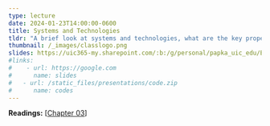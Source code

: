 ```yaml
---
type: lecture
date: 2024-01-23T14:00:00-0600
title: Systems and Technologies
tldr: "A brief look at systems and technologies, what are the key properties of HPC architecture"
thumbnail: /_images/classlogo.png
slides: https://uic365-my.sharepoint.com/:b:/g/personal/papka_uic_edu/EQaFsmizXVBKkyYXj050-xkBxSfthpHtMC0BAkbDO2zTkQ?e=P0HbuS
#links: 
#    - url: https://google.com
#      name: slides
#   - url: /static_files/presentations/code.zip
#      name: codes
---
```

**Readings:** [[Chapter 03](https://learning.oreilly.com/library/view/high-performance-computing/9780124202153/XHTML/B9780124201583000034/B9780124201583000034.xhtml)]